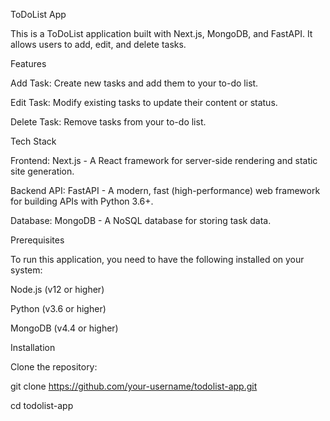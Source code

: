 ToDoList App


This is a ToDoList application built with Next.js, MongoDB, and FastAPI. It allows users to add, edit, and delete tasks.

Features

Add Task: Create new tasks and add them to your to-do list.

Edit Task: Modify existing tasks to update their content or status.

Delete Task: Remove tasks from your to-do list.

Tech Stack

Frontend: Next.js - A React framework for server-side rendering and static site generation.

Backend API: FastAPI - A modern, fast (high-performance) web framework for building APIs with Python 3.6+.

Database: MongoDB - A NoSQL database for storing task data.

Prerequisites


To run this application, you need to have the following installed on your system:


Node.js (v12 or higher)

Python (v3.6 or higher)

MongoDB (v4.4 or higher)


Installation


Clone the repository:


git clone https://github.com/your-username/todolist-app.git

cd todolist-app



